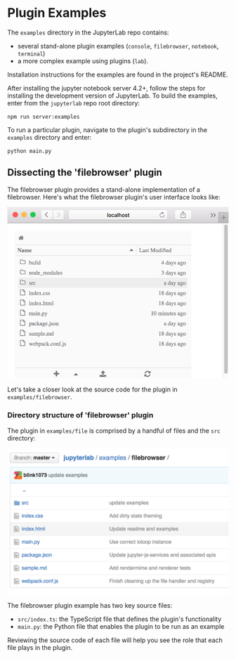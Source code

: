 # Plugin Examples

The `examples` directory in the JupyterLab repo contains:
- several stand-alone plugin examples (`console`, `filebrowser`,
  `notebook`, `terminal`)
- a more complex example using plugins (`lab`).

Installation instructions for the examples are found in the project's
README.

After installing the jupyter notebook server 4.2+, follow the steps for
installing the development version of JupyterLab. To build the examples,
enter from the ``jupyterlab`` repo root directory: 

    npm run server:examples

To run a particular plugin, navigate to the plugin's subdirectory in the
``examples`` directory and enter: 

    python main.py

##  Dissecting the 'filebrowser' plugin

The filebrowser plugin provides a stand-alone implementation of a 
filebrowser. Here's what the filebrowser plugin's user interface looks like:

![filebrowser user interface](filebrowser_example.png)

Let's take a closer look at the source code for the plugin in
``examples/filebrowser``.

### Directory structure of 'filebrowser' plugin

The plugin in ``examples/file`` is comprised by a handful of files and
the ``src`` directory:

![filebrowser source code](filebrowser_source.png)

The filebrowser plugin example has two key source files:

- ``src/index.ts``: the TypeScript file that defines the plugin's functionality
- ``main.py``: the Python file that enables the plugin to be run as an example

Reviewing the source code of each file will help you see the role that each
file plays in the plugin.
